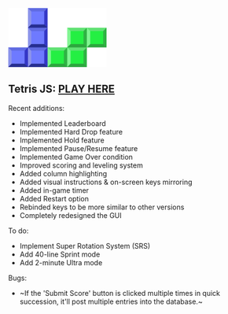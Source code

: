 <img src="img/logo.svg" width="200px">

## Tetris JS: [PLAY HERE](https://tetris.uxtommy.com)

Recent additions: 
- Implemented Leaderboard
- Implemented Hard Drop feature
- Implemented Hold feature
- Implemented Pause/Resume feature
- Implemented Game Over condition
- Improved scoring and leveling system
- Added column highlighting
- Added visual instructions & on-screen keys mirroring
- Added in-game timer
- Added Restart option
- Rebinded keys to be more similar to other versions
- Completely redesigned the GUI

To do:
- Implement Super Rotation System (SRS)
- Add 40-line Sprint mode
- Add 2-minute Ultra mode

Bugs:
- ~If the 'Submit Score' button is clicked multiple times in quick succession, it'll post multiple entries into the database.~
